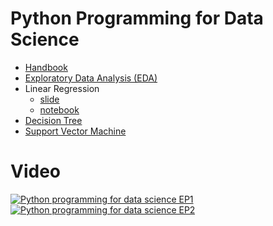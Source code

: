 # Python Programming for Data Science

* [Handbook](https://github.com/mrolarik/data-science-tutorial/blob/master/data-science-tutorial.pdf)
* [Exploratory Data Analysis (EDA)](https://github.com/mrolarik/data-science-tutorial/blob/master/001_Exploratory_data_analysis.ipynb)
* Linear Regression
  * [slide](https://github.com/mrolarik/data-science-tutorial/blob/master/002-Linear-regression-Slide.pdf)
  * [notebook](https://github.com/mrolarik/data-science-tutorial/blob/master/003_Linear_regression.ipynb)
 * [Decision Tree]()
 * [Support Vector Machine]()

# Video
[![Python programming for data science EP1](https://i9.ytimg.com/vi/-68d92EiTOg/mqdefault.jpg?time=1593342361264&sqp=CNzy4fcF&rs=AOn4CLDN5EHrOjzCbBAbsqWAR0GFG4zPSA)](https://www.youtube.com/watch?v=-68d92EiTOg&t=89s)
[![Python programming for data science EP2](https://i9.ytimg.com/vi/GuOoP5lKiEM/mqdefault.jpg?time=1593342479762&sqp=CNzy4fcF&rs=AOn4CLCxs_mG5kF0EM1BgrCAwZORQWqSdg)](https://www.youtube.com/watch?v=GuOoP5lKiEM)
